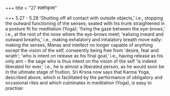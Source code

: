 +++
title = "27 स्पर्शान्कृत्वा"

+++
5.27 - 5.28 'Shutting off all contact with outside objects,' i.e.,
stopping the outward functioning of the senses; seated with his trunk straightened in a posture fit for meditation (Yoga); 'fixing the gaze between the eye-brows,' i.e., at the root of the nose where the eye-brows meet; 'ealising inward and outward breaths,' i.e., making exhalatory and inhalatory breath move eally: making the senses, Manas and intellect no longer capable of anything except the vision of the self, conseently being free from 'desire, fear and wrath'; 'who is
intent on release as his final goal,' i.e., having release as his only
aim - the sage who is thus intent on the vision of the self 'is indeed
liberated for ever,' i.e., he is almost a liberated person, as he would
soon be in the ultimate stage of fruition. Sri Krsna now says that Karma
Yoga, described above, which is facilitated by the performance of
obligatory and occasional rites and which culminates in meditation
(Yoga), is easy to practise:
